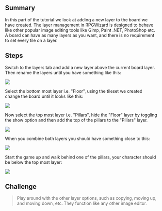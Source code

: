 ## Summary
In this part of the tutorial we look at adding a new layer to the board we have created. The layer management in RPGWizard is designed to behave like other popular image editing tools like Gimp, Paint .NET, PhotoShop etc. A board can have as many layers as you want, and there is no requirement to set every tile on a layer.

## Steps
Switch to the layers tab and add a new layer above the current board layer. Then rename the layers until you have something like this:

![](images/my_first_game/06_new_layer/images/1.png)

Select the bottom most layer i.e. "Floor", using the tileset we created change the board until it looks like this:

![](images/my_first_game/06_new_layer/images/2.png)

Now select the top most layer i.e. "Pillars", hide the "Floor" layer by toggling the show option and then add the top of the pillars to the "Pillars" layer.

![](images/my_first_game/06_new_layer/images/3.png)

When you combine both layers you should have something close to this:

![](images/my_first_game/06_new_layer/images/4.png)

Start the game up and walk behind one of the pillars, your character should be below the top most layer:

![](images/my_first_game/06_new_layer/images/5.png)

## Challenge
> Play around with the other layer options, such as copying, moving up, and moving down, etc. They function like any other image editor.
